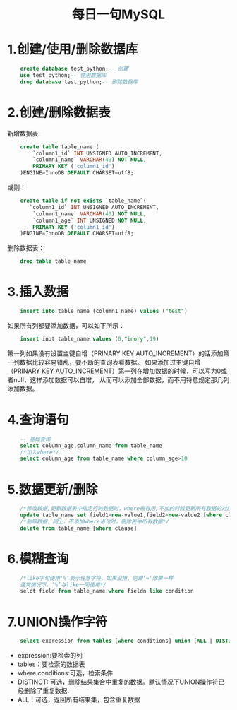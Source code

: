 <h1 align="center">每日一句MySQL</h1>

# 1.创建/使用/删除数据库

```sql
    create database test_python;-- 创建
    use test_python;-- 使用数据库
    drop database test_python;-- 删除数据库
```

# 2.创建/删除数据表
新增数据表:

```sql
    create table table_name (
        `column1_id` INT UNSIGNED AUTO_INCREMENT,
        `column1_name` VARCHAR(40) NOT NULL,
        PRIMARY KEY ('column1_id')
    )ENGINE=InnoDB DEFAULT CHARSET=utf8;
```
或则：

```sql
    create table if not exists `table_name`(
       `column1_id` INT UNSIGNED AUTO_INCREMENT,
        `column1_name` VARCHAR(40) NOT NULL,
        `column1_age` INT UNSIGNED NOT NULL,
        PRIMARY KEY ('column1_id')
    )ENGINE=InnoDB DEFAULT CHARSET=utf8; 
```
删除数据表：

```sql
    drop table table_name
```

# 3.插入数据

```sql
    insert into table_name (column1_name) values ("test")
```
如果所有列都要添加数据，可以如下所示：

```sql
    insert inot table_name values (0,"inory",19)
```
第一列如果没有设置主键自增（PRINARY KEY AUTO_INCREMENT）的话添加第一列数据比较容易错乱，要不断的查询表看数据。
如果添加过主键自增（PRINARY KEY AUTO_INCREMENT）第一列在增加数据的时候，可以写为0或者null，这样添加数据可以自增， 从而可以添加全部数据，而不用特意规定那几列添加数据。

# 4.查询语句

```sql
    -- 基础查询
    select column_age,column_name from table_name
    /*加入where*/
    select column_age from table_name where column_age>10
```

# 5.数据更新/删除

```sql
    /*修改数据,更新数据表中指定行的数据时，where很有用,不加的时候更新所有数据的对应字段*/
    update table_name set field1=new-value1,field2=new-value2 [where clause]
    /*删除数据，同上，不添加where语句时，删除表中所有数据*/
    delete from table_name [where clause]
```

# 6.模糊查询

```sql
    /*like字句使用'%'表示任意字符，如果没用，则跟'='效果一样
    通常情况下，‘%’与like一同使用*/
    selct field from table_name where fieldn like condition
```

# 7.UNION操作字符

```sql
    select expression from tables [where conditions] union [ALL | DISTINCT] select expression from tables [where conditions]
```
- expression:要检索的列
- tables：要检索的数据表
- where conditions:可选，检索条件
- DISTINCT: 可选，删除结果集合中重复的数据。默认情况下UNION操作符已经删除了重复数据.
- ALL：可选，返回所有结果集，包含重复数据